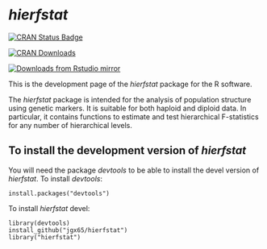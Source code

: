 # *hierfstat*

<!-- badges: start -->
[![CRAN Status Badge](https://www.r-pkg.org/badges/version/hierfstat)](https://cran.r-project.org/package=hierfstat)

[![CRAN Downloads](https://cranlogs.r-pkg.org/badges/hierfstat)](https://cran.r-project.org/package=hierfstat)

[![Downloads from Rstudio mirror](https://cranlogs.r-pkg.org/badges/grand-total/hierfstat)](https://cran.r-project.org/package=hierfstat)

  <!-- badges: end -->

This is the development page of the *hierfstat* package for the R software.

The *hierfstat* package is intended for the analysis of population structure using genetic markers.  It is suitable for both haploid and diploid data. In particular, it contains functions to estimate and test hierarchical F-statistics for any number of hierarchical levels.

## To install the development version of *hierfstat*

You will need the package *devtools*  to be able to install the devel version of *hierfstat*. To install *devtools*:

```
install.packages("devtools")
```

To install *hierfstat* devel:

```
library(devtools)
install_github("jgx65/hierfstat")
library("hierfstat")
```

